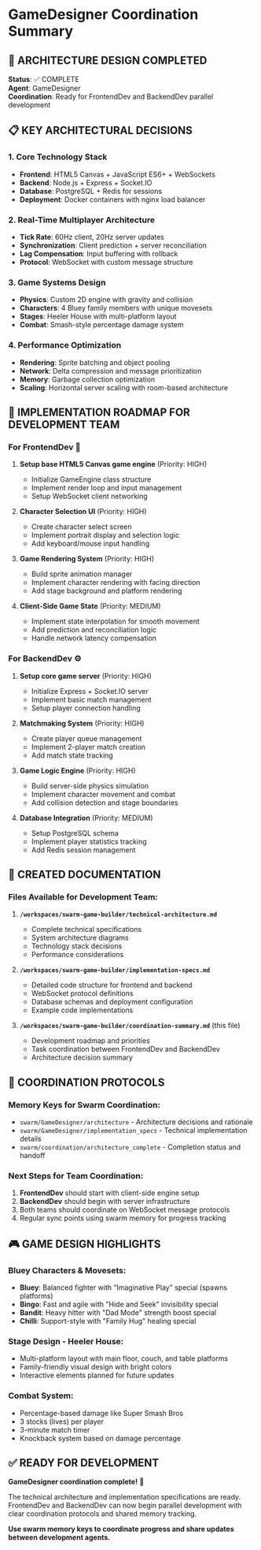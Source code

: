 # GameDesigner Coordination Summary

## 🎯 ARCHITECTURE DESIGN COMPLETED

**Status**: ✅ COMPLETE  
**Agent**: GameDesigner  
**Coordination**: Ready for FrontendDev and BackendDev parallel development

## 📋 KEY ARCHITECTURAL DECISIONS

### 1. **Core Technology Stack**
- **Frontend**: HTML5 Canvas + JavaScript ES6+ + WebSockets
- **Backend**: Node.js + Express + Socket.IO
- **Database**: PostgreSQL + Redis for sessions
- **Deployment**: Docker containers with nginx load balancer

### 2. **Real-Time Multiplayer Architecture**
- **Tick Rate**: 60Hz client, 20Hz server updates
- **Synchronization**: Client prediction + server reconciliation
- **Lag Compensation**: Input buffering with rollback
- **Protocol**: WebSocket with custom message structure

### 3. **Game Systems Design**
- **Physics**: Custom 2D engine with gravity and collision
- **Characters**: 4 Bluey family members with unique movesets
- **Stages**: Heeler House with multi-platform layout
- **Combat**: Smash-style percentage damage system

### 4. **Performance Optimization**
- **Rendering**: Sprite batching and object pooling
- **Network**: Delta compression and message prioritization
- **Memory**: Garbage collection optimization
- **Scaling**: Horizontal server scaling with room-based architecture

## 🚀 IMPLEMENTATION ROADMAP FOR DEVELOPMENT TEAM

### **For FrontendDev** 🎨
1. **Setup base HTML5 Canvas game engine** (Priority: HIGH)
   - Initialize GameEngine class structure
   - Implement render loop and input management
   - Setup WebSocket client networking

2. **Character Selection UI** (Priority: HIGH)
   - Create character select screen
   - Implement portrait display and selection logic
   - Add keyboard/mouse input handling

3. **Game Rendering System** (Priority: HIGH)
   - Build sprite animation manager
   - Implement character rendering with facing direction
   - Add stage background and platform rendering

4. **Client-Side Game State** (Priority: MEDIUM)
   - Implement state interpolation for smooth movement
   - Add prediction and reconciliation logic
   - Handle network latency compensation

### **For BackendDev** ⚙️
1. **Setup core game server** (Priority: HIGH)
   - Initialize Express + Socket.IO server
   - Implement basic match management
   - Setup player connection handling

2. **Matchmaking System** (Priority: HIGH)
   - Create player queue management
   - Implement 2-player match creation
   - Add match state tracking

3. **Game Logic Engine** (Priority: HIGH)
   - Build server-side physics simulation
   - Implement character movement and combat
   - Add collision detection and stage boundaries

4. **Database Integration** (Priority: MEDIUM)
   - Setup PostgreSQL schema
   - Implement player statistics tracking
   - Add Redis session management

## 📁 CREATED DOCUMENTATION

### **Files Available for Development Team**:

1. **`/workspaces/swarm-game-builder/technical-architecture.md`**
   - Complete technical specifications
   - System architecture diagrams
   - Technology stack decisions
   - Performance considerations

2. **`/workspaces/swarm-game-builder/implementation-specs.md`**
   - Detailed code structure for frontend and backend
   - WebSocket protocol definitions
   - Database schemas and deployment configuration
   - Example code implementations

3. **`/workspaces/swarm-game-builder/coordination-summary.md`** (this file)
   - Development roadmap and priorities
   - Task coordination between FrontendDev and BackendDev
   - Architecture decision summary

## 🤝 COORDINATION PROTOCOLS

### **Memory Keys for Swarm Coordination**:
- `swarm/GameDesigner/architecture` - Architecture decisions and rationale
- `swarm/GameDesigner/implementation_specs` - Technical implementation details
- `swarm/coordination/architecture_complete` - Completion status and handoff

### **Next Steps for Team Coordination**:
1. **FrontendDev** should start with client-side engine setup
2. **BackendDev** should begin with server infrastructure
3. Both teams should coordinate on WebSocket message protocols
4. Regular sync points using swarm memory for progress tracking

## 🎮 GAME DESIGN HIGHLIGHTS

### **Bluey Characters & Movesets**:
- **Bluey**: Balanced fighter with "Imaginative Play" special (spawns platforms)
- **Bingo**: Fast and agile with "Hide and Seek" invisibility special
- **Bandit**: Heavy hitter with "Dad Mode" strength boost special
- **Chilli**: Support-style with "Family Hug" healing special

### **Stage Design - Heeler House**:
- Multi-platform layout with main floor, couch, and table platforms
- Family-friendly visual design with bright colors
- Interactive elements planned for future updates

### **Combat System**:
- Percentage-based damage like Super Smash Bros
- 3 stocks (lives) per player
- 3-minute match timer
- Knockback system based on damage percentage

## ✅ READY FOR DEVELOPMENT

**GameDesigner coordination complete!** 🎉

The technical architecture and implementation specifications are ready. FrontendDev and BackendDev can now begin parallel development with clear coordination protocols and shared memory tracking.

**Use swarm memory keys to coordinate progress and share updates between development agents.**